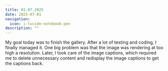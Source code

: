 ```yaml
---
title: 01.07.2025
date: 2025-07-01
navigation:
  icon: i-lucide-notebook-pen
description: ""
---
```


My goal today was to finish the gallery. After a lot of testing and coding, I finally managed it. One big problem was that the image was rendering at too high a resolution. Later, I took care of the image captions, which required me to delete unnecessary content and redisplay the image captions to get the captions back.

